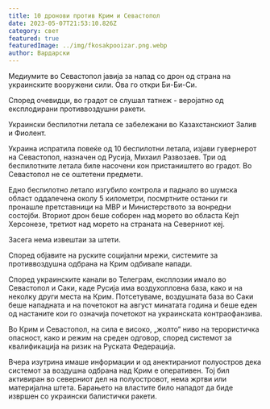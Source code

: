 ```yaml
---
title: 10 дронови против Крим и Севастопол
date: 2023-05-07T21:53:10.826Z
category: свет
featured: true
featuredImage: ../img/fkosakpooizar.png.webp
author: Вардарски
---
```


Медиумите во Севастопол јавија за напад со дрон од страна на украинските вооружени сили. Ова го откри Би-Би-Си.

Според очевидци, во градот се слушал татнеж - веројатно од експлодирани противвоздушни ракети.

Украински беспилотни летала се забележани во Казахстанскиот Залив и Фиолент.

Украина испратила повеќе од 10 беспилотни летала, изјави гувернерот на Севастопол, назначен од Русија, Михаил Развозаев. Три од беспилотните летала биле насочени кон пристаништето во градот. Во Севастопол не се оштетени предмети.

Едно беспилотно летало изгубило контрола и паднало во шумска област оддалечена околу 5 километри, посмртните останки ги пронашле претставници на МВР и Министерството за вонредни состојби. Вториот дрон беше соборен над морето во областа Кејп Херсонезе, третиот над морето на страната на Северниот кеј.

Засега нема извештаи за штети.

Според објавите на руските социјални мрежи, системите за противвоздушна одбрана на Крим одбивале напади.

Според украинските канали во Телеграм, експлозии имало во Севастопол и Саки, каде Русија има воздухопловна база, како и на неколку други места на Крим. Потсетуваме, воздушната база во Саки беше нападната и на почетокот на август минатата година и беше еден од настаните кои го означија почетокот на украинската контраофанзива.

Во Крим и Севастопол, на сила е високо, „жолто“ ниво на терористичка опасност, како и режим на среден одговор, според системот за квалификација на ризик на Руската Федерација.

Вчера изутрина имаше информации и од анектираниот полуостров дека системот за воздушна одбрана над Крим е оперативен. Тој бил активиран во северниот дел на полуостровот, нема жртви или материјална штета. Барањето на властите било нападот да биде извршен со украински балистички ракети.
